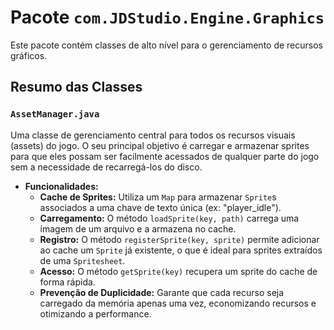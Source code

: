 # Pacote `com.JDStudio.Engine.Graphics`

Este pacote contém classes de alto nível para o gerenciamento de recursos gráficos.

## Resumo das Classes

### `AssetManager.java`

Uma classe de gerenciamento central para todos os recursos visuais (assets) do jogo. O seu principal objetivo é carregar e armazenar sprites para que eles possam ser facilmente acessados de qualquer parte do jogo sem a necessidade de recarregá-los do disco.

- **Funcionalidades:**
    - **Cache de Sprites:** Utiliza um `Map` para armazenar `Sprite`s associados a uma chave de texto única (ex: "player_idle").
    - **Carregamento:** O método `loadSprite(key, path)` carrega uma imagem de um arquivo e a armazena no cache.
    - **Registro:** O método `registerSprite(key, sprite)` permite adicionar ao cache um `Sprite` já existente, o que é ideal para sprites extraídos de uma `Spritesheet`.
    - **Acesso:** O método `getSprite(key)` recupera um sprite do cache de forma rápida.
    - **Prevenção de Duplicidade:** Garante que cada recurso seja carregado da memória apenas uma vez, economizando recursos e otimizando a performance.